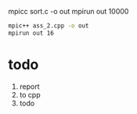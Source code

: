  mpicc sort.c -o out
 mpirun out 10000
 
 ```bash
mpic++ ass_2.cpp -o out
 mpirun out 16

```
#  todo
1. report
2. to cpp
3. todo


